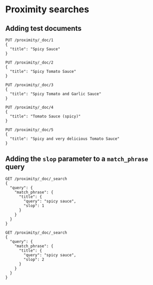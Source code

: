 # Proximity searches

## Adding test documents

```
PUT /proximity/_doc/1
{
  "title": "Spicy Sauce"
}
```

```
PUT /proximity/_doc/2
{
  "title": "Spicy Tomato Sauce"
}
```

```
PUT /proximity/_doc/3
{
  "title": "Spicy Tomato and Garlic Sauce"
}
```

```
PUT /proximity/_doc/4
{
  "title": "Tomato Sauce (spicy)"
}
```

```
PUT /proximity/_doc/5
{
  "title": "Spicy and very delicious Tomato Sauce"
}
```

## Adding the `slop` parameter to a `match_phrase` query

```
GET /proximity/_doc/_search
{
  "query": {
    "match_phrase": {
      "title": {
        "query": "spicy sauce",
        "slop": 1
      }
    }
  }
}
```

```
GET /proximity/_doc/_search
{
  "query": {
    "match_phrase": {
      "title": {
        "query": "spicy sauce",
        "slop": 2
      }
    }
  }
}
```